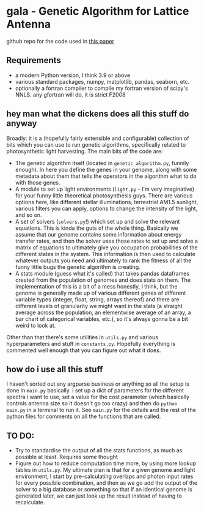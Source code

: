 # gala - Genetic Algorithm for Lattice Antenna

github repo for the code used in [this paper](https://doi.org/10.1371/journal.pcbi.1012845)

## Requirements

- a modern Python version, I think 3.9 or above
- various standard packages, numpy, matplotlib, pandas, seaborn, etc.
- optionally a fortran compiler to compile my fortran version of scipy's NNLS. any gfortran will do, it is strict F2008

## hey man what the dickens does all this stuff do anyway

Broadly: it is a (hopefully fairly extensible and configurable) collection of bits which you can use to run genetic algorithms, specifically related to photosynthetic light harvesting.
The main bits of the code are:

- The genetic algorithm itself (located in `genetic_algorithm.py`, funnily enough). In here you define the genes in your genome, along with some metadata about them that tells the operators in the algorithm what to do with those genes.
- A module to set up light environments (`light.py` - I'm very imaginative) for your funny little theoretical photosynthesis guys. There are various options here, like different stellar illuminations, terrestrial AM1.5 sunlight, various filters you can apply, options to change the intensity of the light, and so on.
- A set of solvers (`solvers.py`!) which set up and solve the relevant equations. This is kinda the guts of the whole thing. Basically we assume that our genome contains some information about energy transfer rates, and then the solver uses those rates to set up and solve a matrix of equations to ultimately give you occupation probabilities of the different states in the system. This information is then used to calculate whatever outputs you need and ultimately to rank the fitness of all the funny little bugs the genetic algorithm is creating.
- A stats module (guess what it's called) that takes pandas dataframes created from the population of genomes and does stats on them. The implementation of this is a bit of a mess honestly, I think, but the genome is generally made up of various different genes of different variable types (integer, float, string, arrays thereof) and there are different levels of granularity we might want in the stats (a straight average across the population, an elementwise average of an array, a bar chart of categorical variables, etc.), so it's always gonna be a bit weird to look at.

Other than that there's some utilities in `utils.py` and various hyperparameters and stuff in `constants.py`. Hopefully everything is commented well enough that you can figure out what it does.

## how do i use all this stuff

I haven't sorted out any argparse business or anything so all the setup is done in `main.py` basically. i set up a dict of parameters for the different spectra i want to use, set a value for the cost parameter (which basically controls antenna size so it doesn't go too crazy) and then do `python main.py` in a terminal to run it. See `main.py` for the details and the rest of the python files for comments on all the functions that are called.

## TO DO:

- Try to standardise the output of all the stats functions, as much as possible at least. Requires some thought
- Figure out how to reduce computation time more, by using more lookup tables in `utils.py`. My ultimate plan is that for a given genome and light environment, I start by pre-calculating overlaps and photon input rates for every possible combination, and then as we go add the output of the solver to a big database or something so that if an identical genome is generated later, we can just look up the result instead of having to recalculate.
